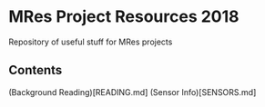 # MRes Project Resources 2018
Repository of useful stuff for MRes projects

## Contents
(Background Reading)[READING.md]
(Sensor Info)[SENSORS.md]

